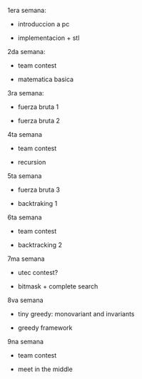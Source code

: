 1era semana:

- introduccion a pc

- implementacion + stl

2da semana:

- team contest

- matematica basica

3ra semana:

- fuerza bruta 1

- fuerza bruta 2

4ta semana

- team contest

- recursion

5ta semana

- fuerza bruta 3

- backtraking 1

6ta semana

- team contest

- backtracking 2

7ma semana

- utec contest?

- bitmask + complete search

8va semana

- tiny greedy: monovariant and invariants

- greedy framework

9na semana

- team contest

- meet in the middle
